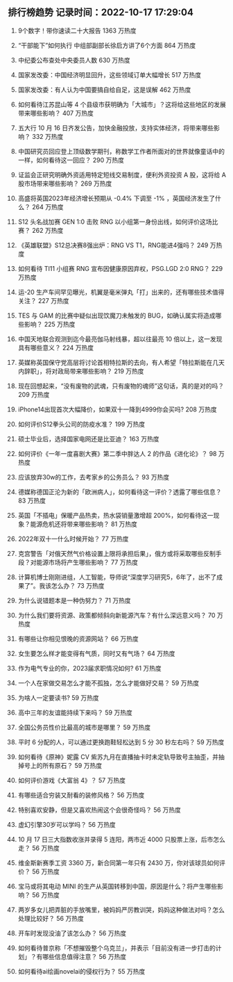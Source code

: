 
## 排行榜趋势 记录时间：2022-10-17 17:29:04
  
  1. 9个数字！带你速读二十大报告 1363 万热度
    
  2. “干部能下”如何执行 中组部副部长徐启方讲了6个方面 864 万热度
    
  3. 中纪委公布查处中央委员人数 630 万热度
    
  4. 国家发改委：中国经济明显回升，这些领域订单大幅增长 517 万热度
    
  5. 国家发改委：有人认为中国要搞自给自足，这是误解 462 万热度
    
  6. 如何看待江苏昆山等 4 个县级市获明确为「大城市」？这将给这些地区的发展带来哪些影响？ 407 万热度
    
  7. 五大行 10 月 16 日齐发公告，加快金融投放，支持实体经济，将带来哪些影响？ 332 万热度
    
  8. 中国研究员回应登上顶级数学期刊，称数学工作者所面对的世界就像童话中的一样，如何看待这一回应？ 290 万热度
    
  9. 证监会正研究明确外资适用特定短线交易制度，便利外资投资 A 股，这将给 A 股市场带来哪些影响？ 269 万热度
    
  10. 高盛将英国2023年经济增长预期从 -0.4% 下调至 -1% ，英国经济发生了什么？ 264 万热度
    
  11. S12 头名战加赛 GEN 1:0 击败 RNG 以小组第一身份出线，如何评价这场比赛？ 262 万热度
    
  12. 《英雄联盟》S12总决赛8强出炉：RNG VS T1，RNG能进4强吗？ 249 万热度
    
  13. 如何看待 TI11 小组赛 RNG 宣布因健康原因弃权，PSG.LGD 2:0 RNG？ 229 万热度
    
  14. 运-20 生产车间罕见曝光，机翼是毫米弹丸「打」出来的，还有哪些技术值得关注？ 227 万热度
    
  15. TES 与 GAM 的比赛中疑似出现饮魔刀未触发的 BUG，如确认属实将造成哪些影响？ 225 万热度
    
  16. 中国天地联合观测到迄今最亮伽马射线暴，超以往最亮 10 倍以上，这一发现具有哪些意义？ 224 万热度
    
  17. 英媒称英国保守党高层将讨论首相特拉斯的去向，有人希望「特拉斯能在几天内辞职」，将对政局带来哪些影响？ 219 万热度
    
  18. 现在回想起来，“没有废物的武魂，只有废物的魂师”这句话，真的是对的吗？ 209 万热度
    
  19. iPhone14出现首次大幅降价，如果双十一降到4999你会买吗? 208 万热度
    
  20. 如何评价S12拳头公司的防疫水准？ 199 万热度
    
  21. 硕士毕业后，选择国家电网还是比亚迪？ 163 万热度
    
  22. 如何评价《一年一度喜剧大赛》第二季中胖达人 2 的作品《进化论》？ 98 万热度
    
  23. 应该放弃30w的工作，去考家乡的公务员么？ 93 万热度
    
  24. 德媒称德国正沦为新的「欧洲病人」，如何看待这一评价？透露了哪些信息？ 83 万热度
    
  25. 英国「不插电」保暖产品热卖，热水袋销量激增超 200%，如何看待这一现象？能源危机还将带来哪些影响？ 81 万热度
    
  26. 2022年双十一什么时候开始？ 77 万热度
    
  27. 克宫警告「对俄天然气价格设置上限将承担后果」，俄方或将采取哪些反制手段？对能源市场将产生哪些影响？ 77 万热度
    
  28. 计算机博士刚刚进组，人工智能，导师说“深度学习研究5，6年了，出不了成果了”。我该怎么办？ 73 万热度
    
  29. 为什么说错题本是一种伪努力？ 71 万热度
    
  30. 为什么我们要将资源、政策都倾斜向新能源汽车？有什么深远意义吗？ 70 万热度
    
  31. 有哪些让你相见恨晚的资源网站？ 66 万热度
    
  32. 女生要怎么样才能变得有气质，同时又有气场？ 64 万热度
    
  33. 作为电气专业的你，2023届求职情况如何? 61 万热度
    
  34. 一个人在家做交易怎么才能不孤独，怎么才能做好交易？ 59 万热度
    
  35. 为啥人一定要读书? 59 万热度
    
  36. 高中三年的友谊能持续下来吗？ 59 万热度
    
  37. 全国公务员性价比最高的城市是哪里？ 59 万热度
    
  38. 平时 6 分配的人，可以通过更换跑鞋轻松达到 5 分 30 秒左右吗？ 59 万热度
    
  39. 如何看待《原神》妮露 CV 紫苏九月在直播抽卡时未定轨导致号主抽歪，并抽掉号上的所有原石？ 59 万热度
    
  40. 如何评价游戏《大富翁 4》？ 57 万热度
    
  41. 有哪些适合穷装又耐看的装修风格？ 56 万热度
    
  42. 特别喜欢安静，但是又喜欢热闹这个会很奇怪吗？ 56 万热度
    
  43. 虚幻引擎30岁可以学吗？ 56 万热度
    
  44. 10 月 17 日三大指数收涨并录得 5 连阳，两市近 4000 只股票上涨，后市怎么走？ 56 万热度
    
  45. 维金斯新赛季工资 3360 万，新合同第一年只有 2430 万，你对该球员如何评价？ 56 万热度
    
  46. 宝马或将其电动 MINI 的生产从英国转移到中国，原因是什么？将产生哪些影响？ 56 万热度
    
  47. 两岁多女儿把弄脏的手放嘴里，被妈妈严厉教训哭，妈妈这种做法对吗？怎么处理比较好？ 56 万热度
    
  48. 开车时发现没油了该怎么办？ 56 万热度
    
  49. 如何看待普京称「不想摧毁整个乌克兰」，并表示「目前没有进一步打击的计划」？有哪些信息值得注意？ 56 万热度
    
  50. 如何看待ai绘画novelai的侵权行为？ 55 万热度
    